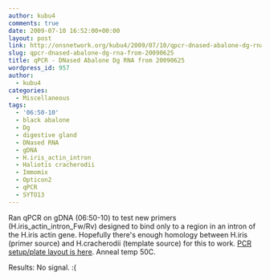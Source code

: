 ```yaml
---
author: kubu4
comments: true
date: 2009-07-10 16:52:00+00:00
layout: post
link: http://onsnetwork.org/kubu4/2009/07/10/qpcr-dnased-abalone-dg-rna-from-20090625/
slug: qpcr-dnased-abalone-dg-rna-from-20090625
title: qPCR - DNased Abalone Dg RNA from 20090625
wordpress_id: 957
author:
  - kubu4
categories:
  - Miscellaneous
tags:
  - '06:50-10'
  - black abalone
  - Dg
  - digestive gland
  - DNased RNA
  - gDNA
  - H.iris_actin_intron
  - Haliotis cracherodii
  - Immomix
  - Opticon2
  - qPCR
  - SYTO13
---
```


Ran qPCR on gDNA (06:50-10) to test new primers (H.iris_actin_intron_Fw/Rv) designed to bind only to a region in an intron of the H.iris actin gene. Hopefully there's enough homology between H.iris (primer source) and H.cracherodii (template source) for this to work. [PCR setup/plate layout is here](http://eagle.fish.washington.edu/Arabidopsis/Notebook%20Workup%20Files/20090710-01.jpg). Anneal temp 50C.

Results: No signal. :(
